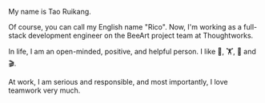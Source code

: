 My name is Tao Ruikang.

Of course, you can call my English name "Rico". Now, I'm working as a full-stack development engineer on the BeeArt project team at Thoughtworks.

In life, I am an open-minded, positive, and helpful person. I like 🎸, 🏋️, 📖 and 🎬.

At work, I am serious and responsible, and most importantly, I love teamwork very much.

